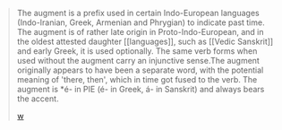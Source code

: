 > The augment is a prefix used in certain Indo-European languages (Indo-Iranian, Greek, Armenian and Phrygian) to indicate past time. The augment is of rather late origin in Proto-Indo-European, and in the oldest attested daughter [[languages]], such as [[Vedic Sanskrit]] and early Greek, it is used optionally. The same verb forms when used without the augment carry an injunctive sense.The augment originally appears to have been a separate word, with the potential meaning of 'there, then', which in time got fused to the verb. The augment is *é- in PIE (é- in Greek, á- in Sanskrit) and always bears the accent.
>
> [w](https://en.wikipedia.org/wiki/Augment%20(Indo-European))

